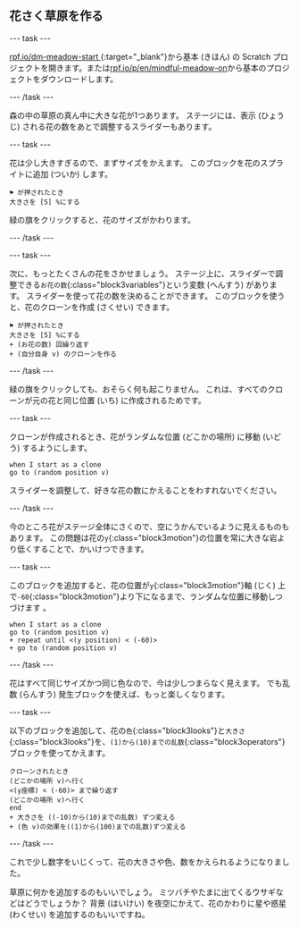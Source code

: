 ## 花さく草原を作る

--- task ---

[rpf.io/dm-meadow-start ](https://rpf.io/dm-meadow-start){:target="_blank"}から基本 (きほん) の Scratch プロジェクトを開きます。または[rpf.io/p/en/mindful-meadow-on](https://rpf.io/p/en/mindful-meadow-go)から基本のプロジェクトをダウンロードします。

--- /task ---

森の中の草原の真ん中に大きな花が1つあります。 ステージには、表示 (ひょうじ) される花の数をあとで調整するスライダーもあります。

--- task ---

花は少し大きすぎるので、まずサイズをかえます。 このブロックを花のスプライトに追加 (ついか) します。

```blocks3
⚑ が押されたとき
大きさを [5] %にする
```

緑の旗をクリックすると、花のサイズがかわります。

--- /task ---

--- task ---

次に、もっとたくさんの花をさかせましょう。 ステージ上に、スライダーで調整できる`お花の数`{:class="block3variables"}という変数 (へんすう) があります。 スライダーを使って花の数を決めることができます。 このブロックを使うと、花のクローンを作成 (さくせい) できます。

```blocks3
⚑ が押されたとき
大きさを [5] %にする
+ (お花の数) 回繰り返す
+ (自分自身 v) のクローンを作る
```

--- /task ---

緑の旗をクリックしても、おそらく何も起こりません。 これは、すべてのクローンが元の花と同じ位置 (いち) に作成されるためです。

--- task ---

クローンが作成されるとき、花がランダムな位置 (どこかの場所) に移動 (いどう) するようにします。

```blocks3
when I start as a clone
go to (random position v)
```

スライダーを調整して、好きな花の数にかえることをわすれないでください。

--- /task ---

今のところ花がステージ全体にさくので、空にうかんでいるように見えるものもあります。 この問題は花の`y`{:class="block3motion"}の位置を常に大きな岩より低くすることで、かいけつできます。

--- task ---

このブロックを追加すると、花の位置が`y`{:class="block3motion"}軸 (じく) 上で`-60`{:class="block3motion"}より下になるまで、ランダムな位置に移動しつづけます 。

```blocks3
when I start as a clone
go to (random position v)
+ repeat until <(y position) < (-60)>
+ go to (random position v)
```

--- /task ---

花はすべて同じサイズかつ同じ色なので、今は少しつまらなく見えます。 でも乱数 (らんすう) 発生ブロックを使えば、もっと楽しくなります。

--- task ---

以下のブロックを追加して、花の`色`{:class="block3looks"}と`大きさ`{:class="block3looks"}を、`(1)から(10)までの乱数`{:class="block3operators"}ブロックを使ってかえます。

```blocks3
クローンされたとき
(どこかの場所 v)へ行く
<(y座標) < (-60)> まで繰り返す
(どこかの場所 v)へ行く
end
+ 大きさを ((-10)から(10)までの乱数) ずつ変える
+ (色 v)の効果を((1)から(100)までの乱数)ずつ変える      
```

--- /task ---

これで少し数字をいじくって、花の大きさや色、数をかえられるようになりました。

草原に何かを追加するのもいいでしょう。 ミツバチやたまに出てくるウサギなどはどうでしょうか？ 背景 (はいけい) を夜空にかえて、花のかわりに星や惑星 (わくせい) を追加するのもいいですね。





